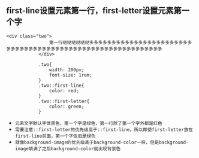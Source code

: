 ## first-line设置元素第一行，first-letter设置元素第一个字
```
<div class="two">
				第一行哒哒哒哒哒哒多多多多多多多多多多多多多多多多多多多多多多多多多多多多多多多多多多多多多多多多多多多多多多多多多多多多多多多多多多
			</div>
			
			.two{
				width: 200px;
				font-size: 1rem;
			}
			.two::first-line{
				color: red;
			}
			.two::first-letter{
				color: green;
			}
```
* `元素文字默认字体黑色，第一个字是绿色，第一行除了第一个字外都是红色`
* `需要注意::first-letter的优先级高于::first-line，所以即使first-letter放在first-line前面，第一个字依旧是绿色`
* `就像background-image的优先级高于background-color一样，但是background-image填满了之后background-color就出现背景色`

